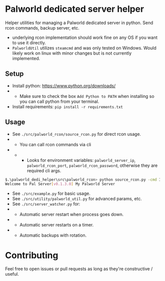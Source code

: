 # Palworld dedicated server helper
Helper utilities for managing a Palworld dedicated server in python. Send rcon commands, backup server, etc.

* underlying rcon implementation should work fine on any OS if you want to use it directly.
* `PalworldUtil` utilizes `steamcmd` and was only tested on Windows. Would likely work on linux with minor changes but is not currently implemented.

## Setup
* Install python: https://www.python.org/downloads/
* * Make sure to check the box `Add Python to PATH` when installing so you can call python from your terminal.
* Install requirements: `pip install -r requirements.txt`

## Usage
* See `./src/palworld_rcon/source_rcon.py` for direct rcon usage.
* * You can call rcon commands via cli
* * * Looks for environment variables: `palworld_server_ip`, `palworld_rcon_port`, `palworld_rcon_password`, otherwise they are required cli args.
```bash
$.\palworld_dedi_helper\src\palworld_rcon> python source_rcon.py -cmd Info
Welcome to Pal Server[v0.1.3.0] My Palworld Server
```
* See `./src/example.py` for basic usage.
* See `./src/utility/palworld_util.py` for advanced params, etc.
* See `./src/server_watcher.py` for:
* * Automatic server restart when process goes down.
* * Automatic server restarts on a timer.
* * Automatic backups with rotation.

# Contributing
Feel free to open issues or pull requests as long as they're constructive / useful.

